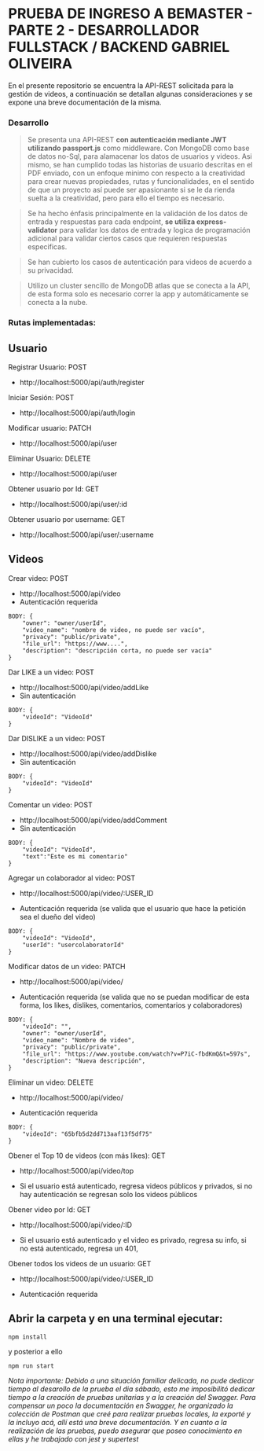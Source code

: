 # PRUEBA DE INGRESO A BEMASTER - PARTE 2 - DESARROLLADOR FULLSTACK / BACKEND GABRIEL OLIVEIRA

En el presente repositorio se encuentra la API-REST solicitada para la gestión de videos, a continuación se detallan algunas consideraciones y se expone una breve documentación de la misma.


### Desarrollo

> Se presenta una API-REST **con autenticación mediante JWT utilizando passport.js** como middleware. Con MongoDB como base de datos no-Sql, para alamacenar los datos de usuarios y videos. Asi mismo, se han cumplido todas las historias de usuario descritas en el PDF enviado, con un enfoque minimo con respecto a la creatividad para crear nuevas propiedades, rutas y funcionalidades, en el sentido de que un proyecto así puede ser apasionante si se le da rienda suelta a la creatividad, pero para ello el tiempo es necesario.

> Se ha hecho énfasis principalmente en la validación de los datos de entrada y respuestas para cada endpoint, **se utiliza express-validator** para validar los datos de entrada y logica de programación adicional para validar ciertos casos que requieren respuestas especificas.

> Se han cubierto los casos de autenticación para videos de acuerdo a su privacidad.

> Utilizo un cluster sencillo de MongoDB atlas que se conecta a la API, de esta forma solo es necesario correr la app y automáticamente se conecta a la nube.




### Rutas implementadas:

## Usuario


Registrar Usuario: POST 
- http://localhost:5000/api/auth/register
 
Iniciar Sesión: POST
- http://localhost:5000/api/auth/login

Modificar usuario: PATCH
- http://localhost:5000/api/user

Eliminar Usuario: DELETE 
- http://localhost:5000/api/user

Obtener usuario por Id: GET
- http://localhost:5000/api/user/:id

Obtener usuario por username: GET
- http://localhost:5000/api/user/:username



## Videos


Crear video: POST 
- http://localhost:5000/api/video
- Autenticación requerida

```
BODY: {
    "owner": "owner/userId",
    "video_name": "nombre de video, no puede ser vacío",
    "privacy": "public/private",
    "file_url": "https://www....",
    "description": "descripción corta, no puede ser vacía"
}
```

Dar LIKE a un video: POST

- http://localhost:5000/api/video/addLike
- Sin autenticación 

```
BODY: {
    "videoId": "VideoId"
}
```

Dar DISLIKE a un video: POST
- http://localhost:5000/api/video/addDislike
- Sin autenticación 

```
BODY: {
    "videoId": "VideoId"
}
```

Comentar un video: POST
- http://localhost:5000/api/video/addComment
- Sin autenticación 

```
BODY: {
    "videoId": "VideoId",
    "text":"Este es mi comentario"
}
```


Agregar un colaborador al video: POST
- http://localhost:5000/api/video/:USER_ID
* Autenticación requerida (se valida que el usuario que hace la petición sea el dueño del video)

```
BODY: {
    "videoId": "VideoId",
    "userId": "usercolaboratorId"
}
```

Modificar datos de un video: PATCH
- http://localhost:5000/api/video/
* Autenticación requerida (se valida que no se puedan modificar de esta forma, los likes, dislikes, comentarios, comentarios y colaboradores) 

```
BODY: {
    "videoId": "",
    "owner": "owner/userId",
    "video_name": "Nombre de video",
    "privacy": "public/private",
    "file_url": "https://www.youtube.com/watch?v=P7iC-fbdKmQ&t=597s",
    "description": "Nueva descripción",
}
```


Eliminar un video: DELETE
- http://localhost:5000/api/video/
* Autenticación requerida

```
BODY: {
    "videoId": "65bfb5d2dd713aaf13f5df75"
}
```

Obener el Top 10 de videos (con más likes): GET
- http://localhost:5000/api/video/top
* Si el usuario está autenticado, regresa videos públicos y privados, si no hay autenticación se regresan solo los videos públicos


Obener video por Id: GET
- http://localhost:5000/api/video/:ID
* Si el usuario está autenticado y el video es privado, regresa su info, si no está autenticado, regresa un 401, 


Obener todos los videos de un usuario: GET
- http://localhost:5000/api/video/:USER_ID
* Autenticación requerida 



## Abrir la carpeta y en una terminal ejecutar:


```
npm install
```

y posterior a ello

```
npm run start
```


*Nota importante: Debido a una situación familiar delicada, no pude dedicar tiempo al desarollo de la prueba el dia sábado, esto me imposibilitó dedicar tiempo a la creación de pruebas unitarias y a la creación del Swagger. Para compensar un poco la documentación en Swagger, he organizado la colección de Postman que creé para realizar pruebas locales, la exporté y la incluyo acá, allí está una breve documentación. Y en cuanto a la realización de las pruebas, puedo asegurar que poseo conocimiento en ellas y he trabajado con jest y supertest*